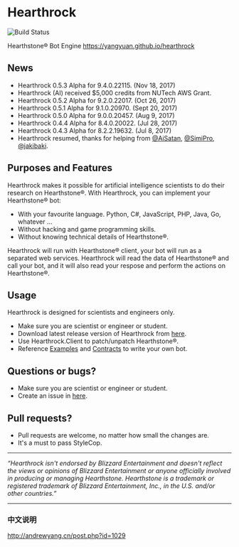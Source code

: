 Hearthrock
==========
![Build Status](https://6941987.visualstudio.com/_apis/public/build/definitions/11759935-74e5-4a06-843f-9794d369a62d/3/badge)

Hearthstone® Bot Engine https://yangyuan.github.io/hearthrock

## News

- Hearthrock 0.5.3 Alpha for 9.4.0.22115. (Nov 18, 2017)
- Hearthrock (AI) received $5,000 credits from NUTech AWS Grant.
- Hearthrock 0.5.2 Alpha for 9.2.0.22017. (Oct 26, 2017)
- Hearthrock 0.5.1 Alpha for 9.1.0.20970. (Sept 20, 2017)
- Hearthrock 0.5.0 Alpha for 9.0.0.20457. (Aug 9, 2017)
- Hearthrock 0.4.4 Alpha for 8.4.0.20022. (Jul 28, 2017)
- Hearthrock 0.4.3 Alpha for 8.2.2.19632. (Jul 8, 2017)
- Hearthrock resumed, thanks for helping from [@AiSatan](https://github.com/aisatan), [@SimiPro](https://github.com/simipro), [@jakibaki](https://github.com/jakibaki).

## Purposes and Features

Hearthrock makes it possible for artificial intelligence scientists to do their research on Hearthstone®. With Hearthrock, you can implement your Hearthstone® bot:
- With your favourite language. Python, C#, JavaScript, PHP, Java, Go, whatever ...
- Without hacking and game programming skills.
- Without knowing technical details of Hearthstone®.

Hearthrock will run with Hearthstone® client, your bot will run as a separated web services. Hearthrock will read the data of Hearthstone® and call your bot, and it will also read your respose and perform the actions on Hearthstone®.

## Usage

Hearthrock is designed for scientists and engineers only.

- Make sure you are scientist or engineer or student.
- Download latest release version of Hearthrock from [here](../../releases).
- Use Hearthrock.Client to patch/unpatch Hearthstone®.
- Reference [Examples](../../tree/master/examples) and [Contracts](../../tree/master/src/Hearthrock.Contracts) to write your own bot.

## Questions or bugs?

- Make sure you are scientist or engineer or student.
- Create an issue in [here](../../issues).

## Pull requests?
- Pull requests are welcome, no matter how small the changes are.
- It's a must to pass StyleCop.

___
*“Hearthrock isn't endorsed by Blizzard Entertainment and doesn't reflect the views or opinions of Blizzard Entertainment or anyone officially involved in producing or managing Hearthstone. Hearthstone is a trademark or registered trademark of Blizzard Entertainment, Inc., in the U.S. and/or other countries.”*

___
### 中文说明

http://andrewyang.cn/post.php?id=1029
